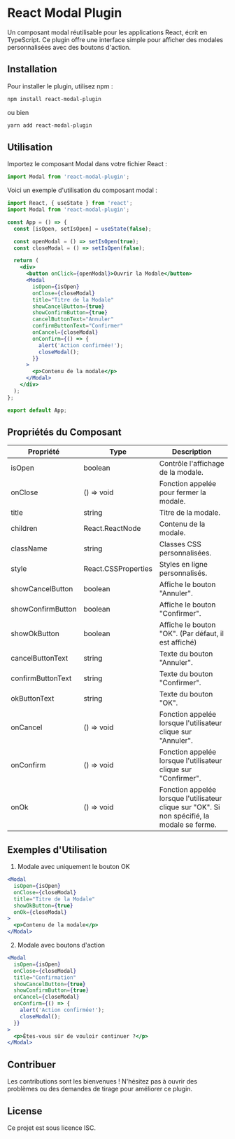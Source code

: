# React Modal Plugin

Un composant modal réutilisable pour les applications React, écrit en TypeScript. Ce plugin offre une interface simple pour afficher des modales personnalisées avec des boutons d'action.

## Installation

Pour installer le plugin, utilisez npm :

```bash
npm install react-modal-plugin
```  
ou bien  
```bash
yarn add react-modal-plugin
```
## Utilisation

Importez le composant Modal dans votre fichier React :
```jsx
import Modal from 'react-modal-plugin';
```

Voici un exemple d'utilisation du composant modal :
```jsx
import React, { useState } from 'react';
import Modal from 'react-modal-plugin';

const App = () => {
  const [isOpen, setIsOpen] = useState(false);

  const openModal = () => setIsOpen(true);
  const closeModal = () => setIsOpen(false);

  return (
    <div>
      <button onClick={openModal}>Ouvrir la Modale</button>
      <Modal
        isOpen={isOpen}
        onClose={closeModal}
        title="Titre de la Modale"
        showCancelButton={true}
        showConfirmButton={true}
        cancelButtonText="Annuler"
        confirmButtonText="Confirmer"
        onCancel={closeModal}
        onConfirm={() => {
          alert('Action confirmée!');
          closeModal();
        }}
      >
        <p>Contenu de la modale</p>
      </Modal>
    </div>
  );
};

export default App;
```

## Propriétés du Composant
| Propriété             | Type                        | Description                                                 |
|-----------------------|-----------------------------|-------------------------------------------------------------|
| isOpen                | boolean                     | Contrôle l'affichage de la modale.                         |
| onClose               | () => void                 | Fonction appelée pour fermer la modale.                    |
| title                 | string                      | Titre de la modale.                                        |
| children              | React.ReactNode            | Contenu de la modale.                                      |
| className             | string                      | Classes CSS personnalisées.                                 |
| style                 | React.CSSProperties         | Styles en ligne personnalisés.                              |
| showCancelButton      | boolean                     | Affiche le bouton "Annuler".                               |
| showConfirmButton     | boolean                     | Affiche le bouton "Confirmer".                             |
| showOkButton          | boolean                     | Affiche le bouton "OK". (Par défaut, il est affiché)      |
| cancelButtonText      | string                      | Texte du bouton "Annuler".                                 |
| confirmButtonText     | string                      | Texte du bouton "Confirmer".                               |
| okButtonText          | string                      | Texte du bouton "OK".                                     |
| onCancel              | () => void                 | Fonction appelée lorsque l'utilisateur clique sur "Annuler".|
| onConfirm             | () => void                 | Fonction appelée lorsque l'utilisateur clique sur "Confirmer".|
| onOk                  | () => void                 | Fonction appelée lorsque l'utilisateur clique sur "OK". Si non spécifié, la modale se ferme. |

## Exemples d'Utilisation

1. Modale avec uniquement le bouton OK
```jsx
<Modal
  isOpen={isOpen}
  onClose={closeModal}
  title="Titre de la Modale"
  showOkButton={true}
  onOk={closeModal}
>
  <p>Contenu de la modale</p>
</Modal>
```
2. Modale avec boutons d'action
```jsx
<Modal
  isOpen={isOpen}
  onClose={closeModal}
  title="Confirmation"
  showCancelButton={true}
  showConfirmButton={true}
  onCancel={closeModal}
  onConfirm={() => {
    alert('Action confirmée!');
    closeModal();
  }}
>
  <p>Êtes-vous sûr de vouloir continuer ?</p>
</Modal>
```
## Contribuer
Les contributions sont les bienvenues ! N'hésitez pas à ouvrir des problèmes ou des demandes de tirage pour améliorer ce plugin.

## License
Ce projet est sous licence ISC.